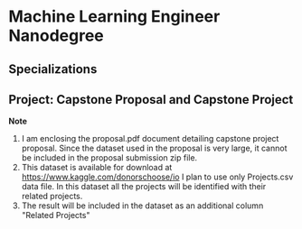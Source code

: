 # Machine Learning Engineer Nanodegree
## Specializations
## Project: Capstone Proposal and Capstone Project

**Note**

1) I am enclosing the proposal.pdf document detailing capstone project proposal.
Since the dataset used in the proposal is very large, it cannot be included in the proposal submission zip file. 
2) This dataset is available for download at https://www.kaggle.com/donorschoose/io
I plan to use only Projects.csv data file. In this dataset all the projects will be identified with their related projects.
3) The result will be included in the dataset as an additional column "Related Projects"
